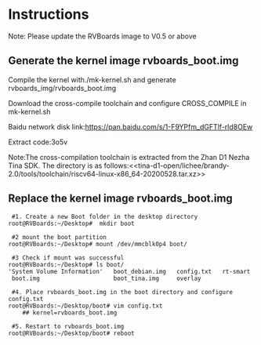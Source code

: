 # Instructions

Note: Please update the RVBoards image to V0.5 or above

## Generate the kernel image rvboards_boot.img
Compile the kernel with./mk-kernel.sh and generate rvboards_img/rvboards_boot.img

Download the cross-compile toolchain and configure CROSS_COMPILE in mk-kernel.sh

Baidu network disk link:https://pan.baidu.com/s/1-F9YPfm_dGFTlf-rld8OEw 

Extract code:3o5v

Note:The cross-compilation toolchain is extracted from the Zhan D1 Nezha Tina SDK. The directory is as follows:<<tina-d1-open/lichee/brandy-2.0/tools/toolchain/riscv64-linux-x86_64-20200528.tar.xz>>
## Replace the kernel image rvboards_boot.img
```shell
 #1. Create a new Boot folder in the desktop directory
root@RVBoards:~/Desktop#  mkdir boot

 #2 mount the boot partition
root@RVBoards:~/Desktop# mount /dev/mmcblk0p4 boot/

 #3 Check if mount was successful
root@RVBoards:~/Desktop# ls boot/
'System Volume Information'   boot_debian.img   config.txt   rt-smart
 boot.img                     boot_tina.img     overlay
 
 #4. Place rvboards_boot.img in the boot directory and configure config.txt
root@RVBoards:~/Desktop/boot# vim config.txt
	## kernel=rvboards_boot.img
  
 #5. Restart to rvboards_boot.img
root@RVBoards:~/Desktop/boot# reboot

```

